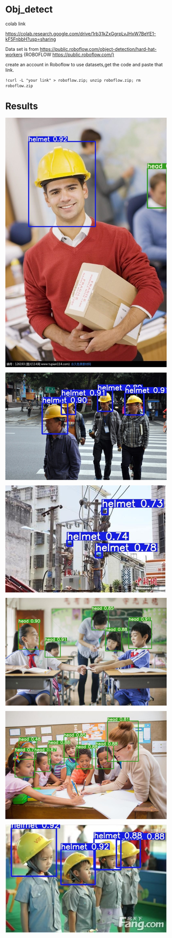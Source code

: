 # Obj_detect
colab link

https://colab.research.google.com/drive/1rb31kZxGgrpLvJHxW7BeYE1-kF5FnbbH?usp=sharing

Data set is from https://public.roboflow.com/object-detection/hard-hat-workers {ROBOFLOW https://public.roboflow.com/}

create an account in Roboflow to use datasets,get the code and paste that link.
 
 `!curl -L "your link" > roboflow.zip; unzip roboflow.zip; rm roboflow.zip`
 

# Results

![](output/helm_000197.jpg)

![](output/helm_000014.jpg)

![](output/1.png)

![](output/2.png)

![](output/4.png)

![](output/5.png)
